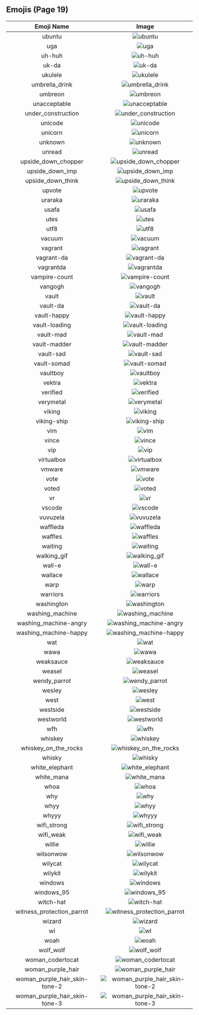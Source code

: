 
  ## Emojis (Page 19)
  |Emoji Name|Image|
  | :-: | :-: |
  |ubuntu| ![ubuntu](/output/ubuntu.png)|
  |uga| ![uga](/output/uga.png)|
  |uh-huh| ![uh-huh](/output/uh-huh)|
  |uk-da| ![uk-da](/output/uk-da.png)|
  |ukulele| ![ukulele](/output/ukulele.png)|
  |umbrella_drink| ![umbrella_drink](/output/umbrella_drink.png)|
  |umbreon| ![umbreon](/output/umbreon.gif)|
  |unacceptable| ![unacceptable](/output/unacceptable.gif)|
  |under_construction| ![under_construction](/output/under_construction.gif)|
  |unicode| ![unicode](/output/unicode.png)|
  |unicorn| ![unicorn](/output/unicorn.png)|
  |unknown| ![unknown](/output/unknown.png)|
  |unread| ![unread](/output/unread.png)|
  |upside_down_chopper| ![upside_down_chopper](/output/upside_down_chopper.png)|
  |upside_down_imp| ![upside_down_imp](/output/upside_down_imp.png)|
  |upside_down_think| ![upside_down_think](/output/upside_down_think.png)|
  |upvote| ![upvote](/output/upvote.png)|
  |uraraka| ![uraraka](/output/uraraka.png)|
  |usafa| ![usafa](/output/usafa.png)|
  |utes| ![utes](/output/utes.png)|
  |utf8| ![utf8](/output/utf8.png)|
  |vacuum| ![vacuum](/output/vacuum.png)|
  |vagrant| ![vagrant](/output/vagrant.png)|
  |vagrant-da| ![vagrant-da](/output/vagrant-da.png)|
  |vagrantda| ![vagrantda](/output/vagrantda)|
  |vampire-count| ![vampire-count](/output/vampire-count.png)|
  |vangogh| ![vangogh](/output/vangogh.png)|
  |vault| ![vault](/output/vault.png)|
  |vault-da| ![vault-da](/output/vault-da.png)|
  |vault-happy| ![vault-happy](/output/vault-happy.png)|
  |vault-loading| ![vault-loading](/output/vault-loading.gif)|
  |vault-mad| ![vault-mad](/output/vault-mad.png)|
  |vault-madder| ![vault-madder](/output/vault-madder.png)|
  |vault-sad| ![vault-sad](/output/vault-sad.png)|
  |vault-somad| ![vault-somad](/output/vault-somad.png)|
  |vaultboy| ![vaultboy](/output/vaultboy.jpg)|
  |vektra| ![vektra](/output/vektra.png)|
  |verified| ![verified](/output/verified.png)|
  |verymetal| ![verymetal](/output/verymetal.gif)|
  |viking| ![viking](/output/viking.png)|
  |viking-ship| ![viking-ship](/output/viking-ship.png)|
  |vim| ![vim](/output/vim.gif)|
  |vince| ![vince](/output/vince.png)|
  |vip| ![vip](/output/vip.png)|
  |virtualbox| ![virtualbox](/output/virtualbox.png)|
  |vmware| ![vmware](/output/vmware.png)|
  |vote| ![vote](/output/vote.png)|
  |voted| ![voted](/output/voted)|
  |vr| ![vr](/output/vr.png)|
  |vscode| ![vscode](/output/vscode.png)|
  |vuvuzela| ![vuvuzela](/output/vuvuzela.jpg)|
  |waffleda| ![waffleda](/output/waffleda.png)|
  |waffles| ![waffles](/output/waffles.png)|
  |waiting| ![waiting](/output/waiting.gif)|
  |walking_gif| ![walking_gif](/output/walking_gif.gif)|
  |wall-e| ![wall-e](/output/wall-e.png)|
  |wallace| ![wallace](/output/wallace.jpg)|
  |warp| ![warp](/output/warp.png)|
  |warriors| ![warriors](/output/warriors.png)|
  |washington| ![washington](/output/washington.png)|
  |washing_machine| ![washing_machine](/output/washing_machine.png)|
  |washing_machine-angry| ![washing_machine-angry](/output/washing_machine-angry.png)|
  |washing_machine-happy| ![washing_machine-happy](/output/washing_machine-happy.png)|
  |wat| ![wat](/output/wat.png)|
  |wawa| ![wawa](/output/wawa.png)|
  |weaksauce| ![weaksauce](/output/weaksauce.png)|
  |weasel| ![weasel](/output/weasel.jpg)|
  |wendy_parrot| ![wendy_parrot](/output/wendy_parrot.gif)|
  |wesley| ![wesley](/output/wesley.jpg)|
  |west| ![west](/output/west.png)|
  |westside| ![westside](/output/westside.png)|
  |westworld| ![westworld](/output/westworld.png)|
  |wfh| ![wfh](/output/wfh.png)|
  |whiskey| ![whiskey](/output/whiskey.png)|
  |whiskey_on_the_rocks| ![whiskey_on_the_rocks](/output/whiskey_on_the_rocks.png)|
  |whisky| ![whisky](/output/whisky.jpg)|
  |white_elephant| ![white_elephant](/output/white_elephant.png)|
  |white_mana| ![white_mana](/output/white_mana.png)|
  |whoa| ![whoa](/output/whoa.png)|
  |why| ![why](/output/why.jpg)|
  |whyy| ![whyy](/output/whyy.png)|
  |whyyy| ![whyyy](/output/whyyy.png)|
  |wifi_strong| ![wifi_strong](/output/wifi_strong.png)|
  |wifi_weak| ![wifi_weak](/output/wifi_weak.png)|
  |willie| ![willie](/output/willie.jpg)|
  |wilsonwow| ![wilsonwow](/output/wilsonwow.gif)|
  |wilycat| ![wilycat](/output/wilycat.png)|
  |wilykit| ![wilykit](/output/wilykit.png)|
  |windows| ![windows](/output/windows.png)|
  |windows_95| ![windows_95](/output/windows_95.jpg)|
  |witch-hat| ![witch-hat](/output/witch-hat.png)|
  |witness_protection_parrot| ![witness_protection_parrot](/output/witness_protection_parrot.gif)|
  |wizard| ![wizard](/output/wizard.png)|
  |wl| ![wl](/output/wl.gif)|
  |woah| ![woah](/output/woah)|
  |wolf_wolf| ![wolf_wolf](/output/wolf_wolf.png)|
  |woman_codertocat| ![woman_codertocat](/output/woman_codertocat.png)|
  |woman_purple_hair| ![woman_purple_hair](/output/woman_purple_hair.png)|
  |woman_purple_hair_skin-tone-2| ![woman_purple_hair_skin-tone-2](/output/woman_purple_hair_skin-tone-2.png)|
  |woman_purple_hair_skin-tone-3| ![woman_purple_hair_skin-tone-3](/output/woman_purple_hair_skin-tone-3.png)|
  